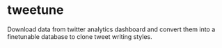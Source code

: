 # tweetune
Download data from twitter analytics dashboard and convert them into a finetunable database to clone tweet writing styles.
